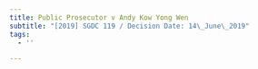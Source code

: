 ```yaml
---
title: Public Prosecutor v Andy Kow Yong Wen
subtitle: "[2019] SGDC 119 / Decision Date: 14\_June\_2019"
tags:
  - ''

---
```

